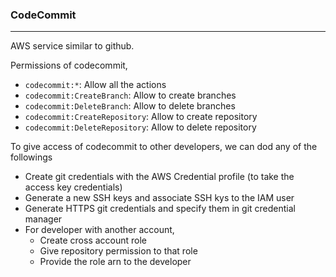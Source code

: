 ### CodeCommit

---

AWS service similar to github.

Permissions of codecommit,

- `codecommit:*`: Allow all the actions
- `codecommit:CreateBranch`: Allow to create branches
- `codecommit:DeleteBranch`: Allow to delete branches
- `codecommit:CreateRepository`: Allow to create repository
- `codecommit:DeleteRepository`: Allow to delete repository

To give access of codecommit to other developers, we can dod any of the followings

- Create git credentials with the AWS Credential profile (to take the access key credentials)
- Generate a new SSH keys and associate SSH kys to the IAM user
- Generate HTTPS git credentials and specify them in git credential manager
- For developer with another account,
  - Create cross account role
  - Give repository permission to that role
  - Provide the role arn to the developer
